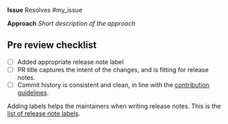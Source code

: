 **Issue**
Resolves #my_issue


**Approach**
_Short description of the approach_


## Pre review checklist

- [ ] Added appropriate release note label
- [ ] PR title captures the intent of the changes, and is fitting for release notes.
- [ ] Commit history is consistent and clean, in line with the [contribution guidelines](https://github.com/equinor/ert/blob/main/CONTRIBUTING.md).

Adding labels helps the maintainers when writing release notes. This is the [list of release note labels](https://github.com/equinor/ert/labels?q=release-notes).
